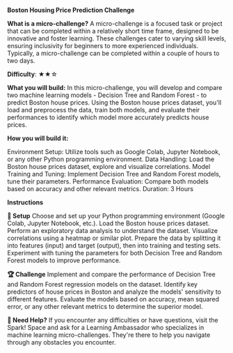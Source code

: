 **Boston Housing Price Prediction Challenge**

**What is a micro-challenge?**
A micro-challenge is a focused task or project that can be completed within a relatively short time frame, designed to be innovative and foster learning. These challenges cater to varying skill levels, ensuring inclusivity for beginners to more experienced individuals. Typically, a micro-challenge can be completed within a couple of hours to two days.

**Difficulty**: ★★☆

**What you will build:**
In this micro-challenge, you will develop and compare two machine learning models - Decision Tree and Random Forest - to predict Boston house prices. Using the Boston house prices dataset, you'll load and preprocess the data, train both models, and evaluate their performances to identify which model more accurately predicts house prices.

**How you will build it:**

Environment Setup: Utilize tools such as Google Colab, Jupyter Notebook, or any other Python programming environment.
Data Handling: Load the Boston house prices dataset, explore and visualize correlations.
Model Training and Tuning: Implement Decision Tree and Random Forest models, tune their parameters.
Performance Evaluation: Compare both models based on accuracy and other relevant metrics.
Duration: 3 Hours

**Instructions**

**🚀 Setup**
Choose and set up your Python programming environment (Google Colab, Jupyter Notebook, etc.).
Load the Boston house prices dataset.
Perform an exploratory data analysis to understand the dataset. Visualize correlations using a heatmap or similar plot.
Prepare the data by splitting it into features (input) and target (output), then into training and testing sets.
Experiment with tuning the parameters for both Decision Tree and Random Forest models to improve performance.

**🏆 Challenge**
Implement and compare the performance of Decision Tree and Random Forest regression models on the dataset.
Identify key predictors of house prices in Boston and analyze the models' sensitivity to different features.
Evaluate the models based on accuracy, mean squared error, or any other relevant metrics to determine the superior model.

**🛟 Need Help?**
If you encounter any difficulties or have questions, visit the Spark! Space and ask for a Learning Ambassador who specializes in machine learning micro-challenges. They're there to help you navigate through any obstacles you encounter.

